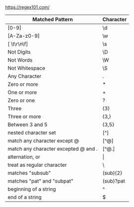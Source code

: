 https://regex101.com/

Matched Pattern | Character
--------------- | ----------------
[0-9] | \d
[A-Za-z0-9] | \w
[ \t\r\n\f] | \s
Not Digits | \D
Not Words | \W
Not Whitespace | \S
Any Character | .
Zero or more | *
One or more | +
Zero or one | ?
Three | {3}
Three or more | {3,}
Between 3 and 5 | {3,5}
nested character set | [^]
match any character except @  | [^@]
match any character excepted @ and . | [^@.]
alternation, or | \|
treat as regular character | \
matches "subsub" | (sub){2}
matches "pat" and "subpat" | (sub)?pat
beginning of a string | ^
end of a string | $
